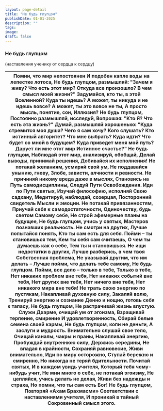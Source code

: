 ```yaml
---
layout: page-detail
title: "Не будь глупцом"
publishDate: 01-01-2025
description: ""
tags:
image:
draft: false
---
```


### Не будь глупцом

(наставления ученику от сердца к сердцу)

| Помни, что мир непостоянен  И подобен капле воды на лепестке лотоса,  Не будь глупцом, размышляй:  "Зачем я живу? Что есть этот мир? Откуда все произошло? В чем смысл моей жизни?"  Задумайся, кто ты, в этой Вселенной? Куда ты идешь? А может, ты никуда и не идешь вовсе? А может, ты это вовсе не ты,  А просто мысль, понятие, сон,  Иллюзия?  Не будь глупцом,  Постоянно размышляй, исследуй,  Вопрошая: "Кто Я?  Что есть эта жизнь?"  Думай, размышляй хорошенько:  "Куда стремится моя душа?  Чего я сам хочу? Кого слушать? Кто истинный авторитет? Что мне выбрать? Куда идти?  Что будет со мной в будущем? Куда приведет меня мой путь? Дарует ли мне этот мир  Истинное счастье?"  Не будь глупцом,  Наблюдай этот мир, анализируй, обобщай,  Делай выводы, принимай решения,  Добивайся их исполнения!  Не потакай желаниям, усмиряй свой ум, Не поддавайся унынию, гневу,  Злобе, зависти, алчности и ревности. Не причиняй никому вреда даже в мыслях,  Становись на Путь самодисциплины,  Следуй Пути Освобождения.  Иди по Пути святых,  Изучай философию, исполняй  Свою садхану,  Медитируй, наблюдай, созерцая,  Посторонний свидетель  Мысли и эмоции.  Не потакай привязанностям,  Приучай себя к самодостаточности,  Одиночеству, будь светом  Самому себе,  Не строй эфемерные планы на будущее,  Не будь глупцом, учись у святых,  Мастеров познавших реальность.  Не смотри на других,  Лучше попытайся понять, Кто ты сам есть для себя.  Пойми – ты становишься тем,  Кем ты себя сам считаешь,  О чем ты думаешь как о себе,  Тем ты и становишься.  Не ищи недостатки в других,  Лучше разберись, в чем твоя  Собственная проблема,  Не указывай другим, что им делать –  Лучше пойми, что делать тебе самому,  Не будь глупцом.  Пойми, все дело – только в тебе,  Только в тебе,  Нет никаких проблем вне тебя,  Нет никаких событий вне тебя,  Нет других вне тебя,  Нет ничего вне тебя,  Нет никакого мира вне тебя!  Не трать свою энергию по пустякам,  Накапливай духовную силу,  Закаляй волю,  Тренируй энергию и сознание  Денно и нощно, готовь себя к тапасу,  Не будь глупцом,  Не растрачивай жизнь впустую.  Служи Дхарме, очищай ум от эгоизма,  Взращивай терпение, смирение  И удовлетворенность, Сбирай белые семена своей кармы,  Не будь глупцом, копи не деньги,  А заслуги и мудрость.  Внимательно слушай свое тело,  Очищай каналы, чакры и праны,  Накапливай энергию,  Пробуждай внутреннюю силу,  Держись середины,  Не впадая в крайности,  Сохраняй равновесие,  Живи внимательно,  Иди по миру осторожно,  Ступай бережно и смиренно,  Но никогда не теряй бдительности.  Почитай святых,  И в каждом увидь учителя,  Который тебя чему-нибудь учит,  Не мни много о себе, не потакай эгоизму,  Не цепляйся, учись делать не делая,  Живи без надежды и страха,  Но помни, что ты сам есть Бог!  Не будь глупцом,  Повторяй «Ахам Брахмасми»  Соответствии с наставлениями учителя,  И проникай в тайный  Сокровенный смысл этого. |
| ---------------------------------------------------------------------------------------------------------------------------------------------------------------------------------------------------------------------------------------------------------------------------------------------------------------------------------------------------------------------------------------------------------------------------------------------------------------------------------------------------------------------------------------------------------------------------------------------------------------------------------------------------------------------------------------------------------------------------------------------------------------------------------------------------------------------------------------------------------------------------------------------------------------------------------------------------------------------------------------------------------------------------------------------------------------------------------------------------------------------------------------------------------------------------------------------------------------------------------------------------------------------------------------------------------------------------------------------------------------------------------------------------------------------------------------------------------------------------------------------------------------------------------------------------------------------------------------------------------------------------------------------------------------------------------------------------------------------------------------------------------------------------------------------------------------------------------------------------------------------------------------------------------------------------------------------------------------------------------------------------------------------------------------------------------------------------------------------------------------------------------------------------------------------------------------------------------------------------------------------------------------------------------------------------------------------------------------------------------------------------------------------------------------------------------------------------------------------------------------------------------------------------------------------------------------------------------------------------------------------------------------------------------------------------------------------------------------------------------------------------------------------------------------------------------------------------------------------------------------------------------------------------------------------------------------------------------------------------------------------------- |
  
  
